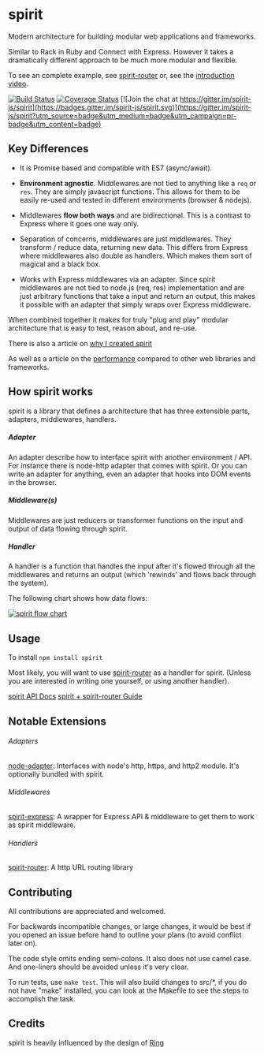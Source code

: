 # spirit
Modern architecture for building modular web applications and frameworks.

Similar to Rack in Ruby and Connect with Express. However it takes a dramatically different approach to be much more modular and flexible.

To see an complete example, see [spirit-router](https://github.com/spirit-js/spirit-router/) or, see the [introduction video](https://www.youtube.com/watch?v=YvxLBd12ZX8&list=PLHw25bReXDKvHd-5mCjMxVkgDvWrx5IFY).

[![Build Status](https://travis-ci.org/spirit-js/spirit.svg?branch=master)](https://travis-ci.org/spirit-js/spirit)
[![Coverage Status](https://coveralls.io/repos/github/spirit-js/spirit/badge.svg?branch=master)](https://coveralls.io/github/spirit-js/spirit?branch=master)
[![Join the chat at https://gitter.im/spirit-js/spirit](https://badges.gitter.im/spirit-js/spirit.svg)](https://gitter.im/spirit-js/spirit?utm_source=badge&utm_medium=badge&utm_campaign=pr-badge&utm_content=badge)

## Key Differences
- It is Promise based and compatible with ES7 (async/await).

- __Environment agnostic__. Middlewares are not tied to anything like a `req` or `res`. They are simply javascript functions. This allows for them to be easily re-used and tested in different environments (browser & nodejs).

- Middlewares __flow both ways__ and are bidirectional. This is a contrast to Express where it goes one way only.

- Separation of concerns, middlewares are just middlewares. They transform / reduce data, returning new data. This differs from Express where middlewares also double as handlers. Which makes them sort of magical and a black box.

- Works with Express middlewares via an adapter. Since spirit middlewares are not tied to node.js (req, res) implementation and are just arbitrary functions that take a input and return an output, this makes it possible with an adapter that simply wraps over Express middleware.

When combined together it makes for truly "plug and play" modular architecture that is easy to test, reason about, and re-use.

There is also a article on [why I created spirit](https://medium.com/@hnry/why-spirit-2990a65ff89f)

As well as a article on the [performance](https://medium.com/p/node-js-web-frameworks-are-slow-3b7dfb5e204d) compared to other web libraries and frameworks.

## How spirit works
spirit is a library that defines a architecture that has three extensible parts, adapters, middlewares, handlers.

##### Adapter
An adapter describe how to interface spirit with another environment / API. For instance there is node-http adapter that comes with spirit. Or you can write an adapter for anything, even an adapter that hooks into DOM events in the browser.

##### Middleware(s)
Middlewares are just reducers or transformer functions on the input and output of data flowing through spirit.

##### Handler
A handler is a function that handles the input after it's flowed through all the middlewares and returns an output (which 'rewinds' and flows back through the system).

The following chart shows how data flows:

[![spirit flow chart](https://raw.githubusercontent.com/spirit-js/spirit/master/docs/flow-chart.png)](https://github.com/spirit-js/spirit)

## Usage
To install `npm install spirit`

Most likely, you will want to use [spirit-router](https://github.com/spirit-js/spirit-router) as a handler for spirit. (Unless you are interested in writing one yourself, or using another handler).

[spirit API Docs](docs/api)
[spirit + spirit-router Guide](https://github.com/spirit-js/spirit-router/tree/master/docs/Guide.md)


## Notable Extensions
###### Adapters
[node-adapter](docs/api/node-adapter.md): Interfaces with node's http, https, and http2 module. It's optionally bundled with spirit.

###### Middlewares
[spirit-express](https://github.com/spirit-js/spirit-express): A wrapper for Express API & middleware to get them to work as spirit middleware.

###### Handlers
[spirit-router](https://github.com/spirit-js/spirit-router):
A http URL routing library


## Contributing
All contributions are appreciated and welcomed.

For backwards incompatible changes, or large changes, it would be best if you opened an issue before hand to outline your plans (to avoid conflict later on).

The code style omits ending semi-colons. It also does not use camel case. And one-liners should be avoided unless it's very clear.

To run tests, use `make test`. This will also build changes to src/*, if you do not have "make" installed, you can look at the Makefile to see the steps to accomplish the task.

## Credits
spirit is heavily influenced by the design of [Ring](https://github.com/ring-clojure/ring)
